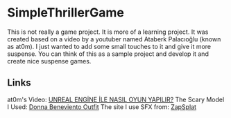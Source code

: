 # SimpleThrillerGame
This is not really a game project. It is more of a learning project. It was created based on a video by a youtuber named Ataberk Palacıoğlu (known as at0m). I just wanted to add some small touches to it and give it more suspense. You can think of this as a sample project and develop it and create nice suspense games.

## Links
at0m's Video: [UNREAL ENGİNE İLE NASIL OYUN YAPILIR?](https://youtu.be/MRISn-RbpAI?si=PitrLKeu6VLzKwEh)
The Scary Model I Used: [Donna Beneviento Outfit](https://fab.com/s/f974f0db6f56)
The site I use SFX from: [ZapSplat](https://www.zapsplat.com)
